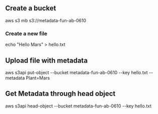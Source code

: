 ## Create a bucket

aws s3 mb s3://metadata-fun-ab-0610

### Create a new file

echo "Hello Mars" > hello.txt

## Upload file with metadata

aws s3api put-object --bucket metadata-fun-ab-0610 --key hello.txt --metadata Plant=Mars

## Get Metadata through head object

aws s3api head-object --bucket metadata-fun-ab-0610 --key hello.txt

